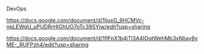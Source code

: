 DevOps

https://docs.google.com/document/d/1ljuxG_6HCMVc-npLEWqU_uPUDRrHIGhUO7oTc39SYjw/edit?usp=sharing

https://docs.google.com/document/d/1flFpX1b4iTl3A4IOqtWehMb3xNliay8yME-_RUFPzh4/edit?usp=sharing
